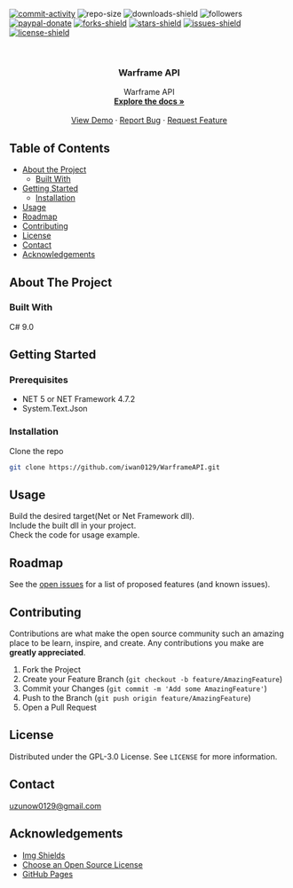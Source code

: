 [![commit-activity]][commit-url]
![repo-size]
![downloads-shield]
![followers]
[![paypal-donate]][paypal-url]
[![forks-shield]][forks-url]
[![stars-shield]][stars-url]
[![issues-shield]][issues-url]
[![license-shield]][license-url]


<!-- PROJECT LOGO -->
<br />
<p align="center">
  <!--
  <a href="https://github.com/iwan0129/WarframeAPI">
    <img src="images/logo.png" alt="Logo" width="80" height="80">
  </a>
  -->
  
  <h3 align="center">Warframe API</h3>

  <p align="center">
    Warframe API
    <br />
    <a href="https://github.com/iwan0129/WarframeAPI"><strong>Explore the docs »</strong></a>
    <br />
    <br />
    <a href="https://github.com/iwan0129/WarframeAPI">View Demo</a>
    ·
    <a href="https://github.com/iwan0129/WarframeAPI/issues">Report Bug</a>
    ·
    <a href="https://github.com/iwan0129/WarframeAPI/issues">Request Feature</a>
  </p>
</p>


## Table of Contents

* [About the Project](#about-the-project)
  * [Built With](#built-with)
* [Getting Started](#getting-started)
  <!--* [Prerequisites](#prerequisites)-->
  * [Installation](#installation)
* [Usage](#usage)
* [Roadmap](#roadmap)
* [Contributing](#contributing)
* [License](#license)
* [Contact](#contact)
* [Acknowledgements](#acknowledgements)

## About The Project

<!-- [![Product Name Screen Shot][product-screenshot]](https://example.com) -->

### Built With
C# 9.0<br>

## Getting Started

### Prerequisites
* NET 5 or NET Framework 4.7.2<br>
* System.Text.Json

### Installation

Clone the repo
```sh
git clone https://github.com/iwan0129/WarframeAPI.git
```

## Usage

Build the desired target(Net or Net Framework dll).<br>
Include the built dll in your project.<br>
Check the code for usage example.

## Roadmap

See the [open issues](https://github.com/iwan0129/WarframeAPI/issues) for a list of proposed features (and known issues).

## Contributing

Contributions are what make the open source community such an amazing place to be learn, inspire, and create. Any contributions you make are **greatly appreciated**.

1. Fork the Project
2. Create your Feature Branch (`git checkout -b feature/AmazingFeature`)
3. Commit your Changes (`git commit -m 'Add some AmazingFeature'`)
4. Push to the Branch (`git push origin feature/AmazingFeature`)
5. Open a Pull Request

## License

Distributed under the GPL-3.0 License. See `LICENSE` for more information.

## Contact

uzunow0129@gmail.com

## Acknowledgements
* [Img Shields](https://shields.io)
* [Choose an Open Source License](https://choosealicense.com)
* [GitHub Pages](https://pages.github.com)


[contributors-shield]: https://img.shields.io/github/contributors/iwan0129/WarframeAPI.svg?style=for-the-badge
[contributors-url]: https://github.com/iwan0129/WarframeAPI/graphs/contributors
[forks-shield]: https://img.shields.io/github/forks/iwan0129/WarframeAPI.svg?style=for-the-badge
[forks-url]: https://github.com/iwan0129/WarframeAPI/network/members
[stars-shield]: https://img.shields.io/github/stars/iwan0129/WarframeAPI.svg?style=for-the-badge
[stars-url]: https://github.com/iwan0129/WarframeAPI/stargazers
[issues-shield]: https://img.shields.io/github/issues/iwan0129/WarframeAPI.svg?style=for-the-badge
[issues-url]: https://github.com/iwan0129/WarframeAPI/issues
[license-shield]: https://img.shields.io/github/license/iwan0129/WarframeAPI.svg?style=for-the-badge
[license-url]: https://github.com/iwan0129/WarframeAPI/blob/master/LICENSE
[repo-size]: https://img.shields.io/github/repo-size/iwan0129/WarframeAPI.svg?label=repository%20size&style=for-the-badge
[commit-activity]: https://img.shields.io/github/commit-activity/m/iwan0129/WarframeAPI.svg?style=for-the-badge
[commit-url]: https://github.com/iwan0129/WarframeAPI/commits/master
[followers]: https://img.shields.io/github/followers/iwan0129?style=for-the-badge
[paypal-url]: https://paypal.me/iwan0129?locale.x=en_US
[paypal-donate]: https://img.shields.io/badge/donate-PayPal-104098.svg?style=for-the-badge&logo=PayPal
[downloads-shield]: https://img.shields.io/github/downloads/iwan0129/WarframeAPI/total.svg?style=for-the-badge
